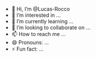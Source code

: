 - 👋 Hi, I’m @Lucas-Rocco
- 👀 I’m interested in ...
- 🌱 I’m currently learning ...
- 💞️ I’m looking to collaborate on ...
- 📫 How to reach me ...
- 😄 Pronouns: ...
- ⚡ Fun fact: ...

<!---
Lucas-Rocco/Lucas-Rocco is a ✨ special ✨ repository because its `README.md` (this file) appears on your GitHub profile.
You can click the Preview link to take a look at your changes.
--->
